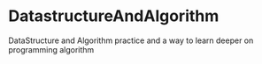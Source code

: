 # DatastructureAndAlgorithm
DataStructure and Algorithm practice and a way to learn deeper on programming algorithm

